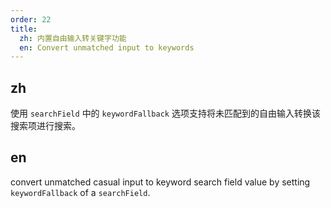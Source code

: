 ```yaml
---
order: 22
title:
  zh: 内置自由输入转关键字功能
  en: Convert unmatched input to keywords
---
```


## zh

使用 `searchField` 中的 `keywordFallback` 选项支持将未匹配到的自由输入转换该搜索项进行搜索。

## en

convert unmatched casual input to keyword search field value by setting `keywordFallback` of a `searchField`.
